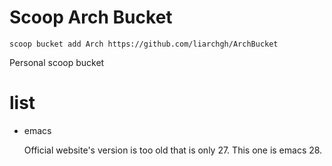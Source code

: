 # Scoop Arch Bucket

`scoop bucket add Arch https://github.com/liarchgh/ArchBucket`

Personal scoop bucket

# list

- emacs

    Official website's version is too old that is only 27. This one is emacs 28.